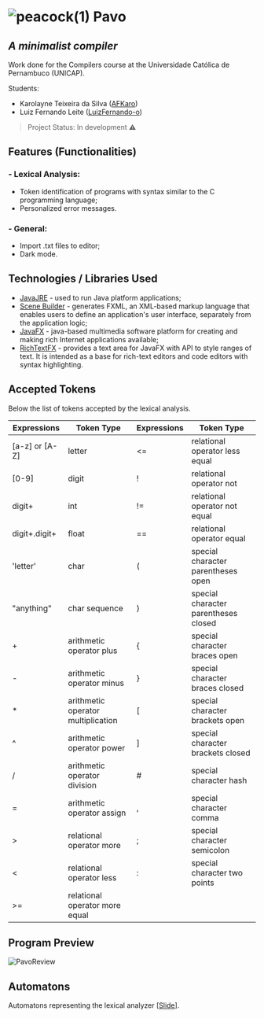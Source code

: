 # ![peacock(1)](https://user-images.githubusercontent.com/58193125/111029765-30858580-83dd-11eb-8626-ee9465888424.png) Pavo 
## _A minimalist compiler_
Work done for the Compilers course at the Universidade Católica de Pernambuco (UNICAP).

Students:
- Karolayne Teixeira da Silva ([AFKaro](https://github.com/AFKaro))
- Luiz Fernando Leite ([LuizFernando-o](https://github.com/LuizFernando-o))

> Project Status: In development :warning:

## Features (Functionalities)
### - Lexical Analysis:
- Token identification of programs with syntax similar to the C programming language;
- Personalized error messages.
### - General:
- Import .txt files to editor;
- Dark mode. 

## Technologies / Libraries Used 

- [JavaJRE] - used to run Java platform applications; 
- [Scene Builder] - generates FXML, an XML-based markup language that enables users to define an application's user interface, separately from the application logic;
- [JavaFX] - java-based multimedia software platform for creating and making rich Internet applications available;
- [RichTextFX] - provides a text area for JavaFX with API to style ranges of text. It is intended as a base for rich-text editors and code editors with syntax highlighting.

## Accepted Tokens 

Below the list of tokens accepted by the lexical analysis.

| Expressions | Token Type | Expressions| Token Type |
| ------ | ------ | ------ | ------
| [a-z] or [A-Z]  | letter | <= | relational operator less equal|
| [0-9] | digit | ! | relational operator not |
| digit+ | int | != | relational operator not equal |
| digit+.digit+ | float | == | relational operator equal | 
| 'letter' | char | ( | special character parentheses open |
| "anything" | char sequence | ) | special character parentheses closed |
| + | arithmetic operator plus | { | special character braces open |
| - | arithmetic operator minus | } | special character braces closed |
| * | arithmetic operator multiplication| [ | special character brackets open |
| ^ | arithmetic operator power | ] | special character brackets closed |     
| / | arithmetic operator division | # | special character hash |           
| = | arithmetic operator assign | , | special character comma |   
| > | relational operator more | ; | special character semicolon |     
| < | relational operator less | : | special character two points |
| >= | relational operator more equal

## Program Preview
![PavoReview](https://user-images.githubusercontent.com/58193125/111394529-a87fd400-8699-11eb-8cc5-14f40b43cd29.gif)

## Automatons
Automatons representing the lexical analyzer [[Slide](https://github.com/AFKaro/Pavo/tree/main/docs)].


[//]: # (These are reference links used in the body of this note and get stripped out when the markdown processor does its job. There is no need to format nicely because it shouldn't be seen. Thanks SO - http://stackoverflow.com/questions/4823468/store-comments-in-markdown-syntax)

   [JavaJRE]: <https://www.java.com/pt-BR/download/manual.jsp>
   [Scene Builder]: <https://gluonhq.com/products/scene-builder/>
   [JavaFX]: <https://openjfx.io/>
   [RichTextFX]: <https://github.com/FXMisc/RichTextFX>

